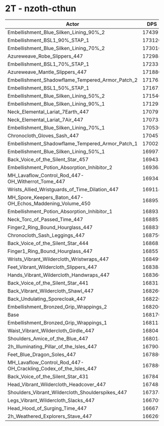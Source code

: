 # 2T - nzoth-cthun
| Actor | DPS | Increase |
|---|:---:|:---:|
|Embellishment_Blue_Silken_Lining_90%_2|174391|3.70%|
|Embellishment_BSL1_90%_STAP_1|173120|2.94%|
|Embellishment_Blue_Silken_Lining_70%_2|173016|2.88%|
|Azureweave_Robe_Slippers_447|172988|2.86%|
|Embellishment_BSL1_70%_STAP_1|172335|2.48%|
|Azureweave_Mantle_Slippers_447|171880|2.21%|
|Embellishment_Shadowflame_Tempered_Armor_Patch_2|171763|2.14%|
|Embellishment_BSL1_50%_STAP_1|171672|2.08%|
|Embellishment_Blue_Silken_Lining_50%_2|171546|2.01%|
|Embellishment_Blue_Silken_Lining_90%_1|171293|1.86%|
|Neck_Elemental_Lariat_7Earth_447|170797|1.56%|
|Neck_Elemental_Lariat_7Air_447|170733|1.52%|
|Embellishment_Blue_Silken_Lining_70%_1|170530|1.40%|
|Chronocloth_Gloves_Sash_447|170457|1.36%|
|Embellishment_Shadowflame_Tempered_Armor_Patch_1|170025|1.10%|
|Embellishment_Blue_Silken_Lining_50%_1|169973|1.07%|
|Back_Voice_of_the_Silent_Star_457|169433|0.75%|
|Embellishment_Potion_Absorption_Inhibitor_2|169368|0.71%|
|MH_Lavaflow_Control_Rod_447-OH_Witherrot_Tome_447|169343|0.70%|
|Wrists_Allied_Wristguards_of_Time_Dilation_447|169114|0.56%|
|MH_Spore_Keepers_Baton_447-OH_Echos_Maddening_Volume_450|168952|0.46%|
|Embellishment_Potion_Absorption_Inhibitor_1|168931|0.45%|
|Neck_Torc_of_Passed_Time_447|168852|0.41%|
|Finger2_Ring_Bound_Hourglass_447|168839|0.40%|
|Chronocloth_Sash_Leggings_447|168750|0.34%|
|Back_Voice_of_the_Silent_Star_444|168682|0.30%|
|Finger1_Ring_Bound_Hourglass_447|168557|0.23%|
|Wrists_Vibrant_Wildercloth_Wristwraps_447|168499|0.20%|
|Feet_Vibrant_Wildercloth_Slippers_447|168388|0.13%|
|Hands_Vibrant_Wildercloth_Handwraps_447|168366|0.12%|
|Back_Voice_of_the_Silent_Star_441|168313|0.09%|
|Back_Vibrant_Wildercloth_Shawl_447|168260|0.05%|
|Back_Undulating_Sporecloak_447|168220|0.03%|
|Embellishment_Bronzed_Grip_Wrappings_2|168206|0.02%|
|Base|168170|0.00%|
|Embellishment_Bronzed_Grip_Wrappings_1|168113|-0.03%|
|Waist_Vibrant_Wildercloth_Girdle_447|168045|-0.07%|
|Shoulders_Amice_of_the_Blue_447|168014|-0.09%|
|2h_Illuminating_Pillar_of_the_Isles_447|167904|-0.16%|
|Feet_Blue_Dragon_Soles_447|167880|-0.17%|
|MH_Lavaflow_Control_Rod_447-OH_Crackling_Codex_of_the_Isles_447|167880|-0.17%|
|Back_Voice_of_the_Silent_Star_431|167847|-0.19%|
|Head_Vibrant_Wildercloth_Headcover_447|167485|-0.41%|
|Shoulders_Vibrant_Wildercloth_Shoulderspikes_447|167378|-0.47%|
|Legs_Vibrant_Wildercloth_Slacks_447|166709|-0.87%|
|Head_Hood_of_Surging_Time_447|166675|-0.89%|
|2h_Weathered_Explorers_Stave_447|166269|-1.13%|
